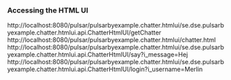 


### Accessing the HTML UI


http://localhost:8080/pulsar/pulsarbyexample.chatter.htmlui/se.dse.pulsarbyexample.chatter.htmlui.api.ChatterHtmlUI/getChatter
http://localhost:8080/pulsar/pulsarbyexample.chatter.htmlui/chatter.html
http://localhost:8080/pulsar/pulsarbyexample.chatter.htmlui/se.dse.pulsarbyexample.chatter.htmlui.api.ChatterHtmlUI/say?i_message=Hej
http://localhost:8080/pulsar/pulsarbyexample.chatter.htmlui/se.dse.pulsarbyexample.chatter.htmlui.api.ChatterHtmlUI/login?i_username=Merlin
